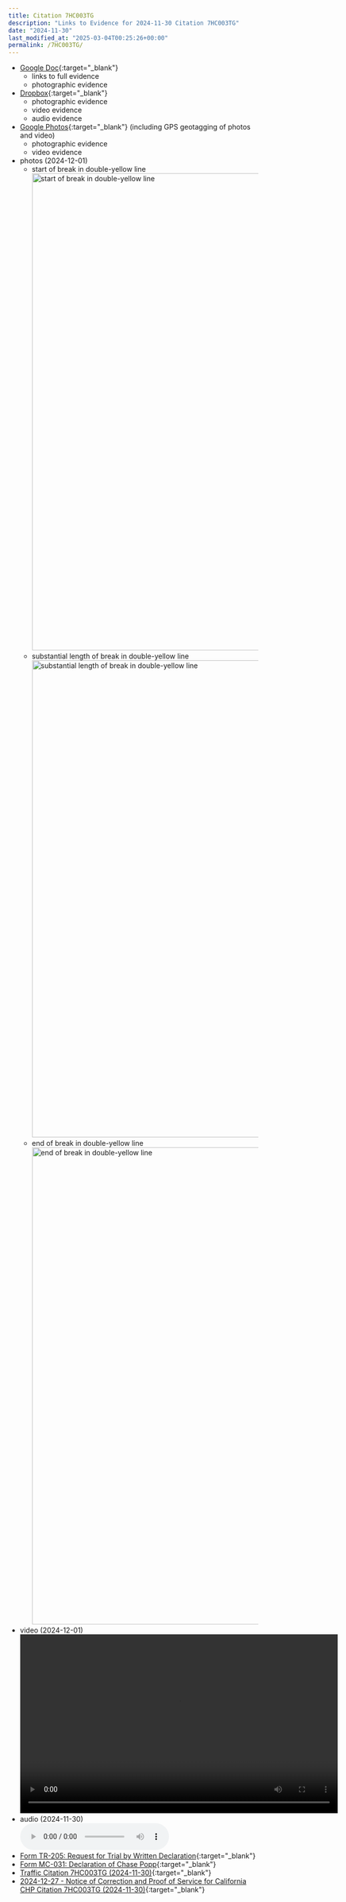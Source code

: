 ```yaml
---
title: Citation 7HC003TG
description: "Links to Evidence for 2024-11-30 Citation 7HC003TG"
date: "2024-11-30"
last_modified_at: "2025-03-04T00:25:26+00:00"
permalink: /7HC003TG/
---
```


* [Google Doc](https://docs.google.com/document/d/1jxRb7nkB1dQBpRsd31ht_miYrpK-riYRhjkJQjHtgAw/edit?usp=sharing){:target="&lowbar;blank"}
  * links to full evidence
  * photographic evidence
* [Dropbox](https://www.dropbox.com/scl/fo/uplxt7cq5pycc7tht82vb/ALbv1oMHB27I2HI97b3Pt1U?rlkey=5o3rgwqj64sfq4r6g4d8cjd3l&dl=0){:target="&lowbar;blank"}
  * photographic evidence
  * video evidence
  * audio evidence
* [Google Photos](https://photos.app.goo.gl/tCoJfSNt1UNJhSkH8){:target="&lowbar;blank"} (including GPS geotagging of photos and video)
  * photographic evidence
  * video evidence
* photos (2024-12-01)
  * start of break in double-yellow line<br /><img src="https://www.dropbox.com/scl/fi/39cvr2vr4iebyv29tkekx/Screenshot-2024-12-01-at-13.41.18.png?rlkey=x7rvt4nxjduqthoasy3urjpm6&e=1&dl=1" alt="start of break in double-yellow line" width="960px" />
  * substantial length of break in double-yellow line<br /><img src="https://www.dropbox.com/scl/fi/sokbpfsz3ypy40egxbcvs/Screenshot-2024-12-01-at-13.41.47.png?rlkey=xijdjz1qauuzqmraogxc6vh6r&dl=1" alt="substantial length of break in double-yellow line" width="960px" />
  * end of break in double-yellow line<br /><img src="https://www.dropbox.com/scl/fi/y2gt6hvr49vs2jiekxpnx/Screenshot-2024-12-01-at-13.41.59.png?rlkey=uklo8isemkm5bauok2gu0kf86&dl=1" alt="end of break in double-yellow line" width="960px" />
* video (2024-12-01)<br /><video width="640" height="360" controls><source src="https://www.dropbox.com/scl/fi/kiflj0ayvzwqt0ta3fwcs/2024-12-01-09.58.53.mp4?rlkey=bb1faiumw5y16jgcei9k5grga&raw=1" type="video/mp4">Your browser does not support the video tag.</video>
* audio (2024-11-30)<br /><audio controls><source src="https://www.dropbox.com/scl/fi/emnfd82ssxr6ye67kfhdn/2024-11-30-14.34-PST-Citation-7HC003TG-Pulled-over-by-Officer-Saucedo-for-allegedly-crossing-double-yellow-into-carpool-lane.m4a?rlkey=iwq4rjxsncldacsafiogv65mt&raw=1" type="audio/mp4">Your browser does not support the audio element.</audio>
* [Form TR-205: Request for Trial by Written Declaration](https://www.dropbox.com/scl/fi/3u0iesria71aq3jll2g1w/Citation-7HC003TG-2024-11-30-Request-for-Trial-by-Written-Declaration-Form-TR-205-tr205.pdf?rlkey=1mw7pws2k4fnss41fsgs59yq9&raw=1){:target="&lowbar;blank"}
* [Form MC-031: Declaration of Chase Popp](https://www.dropbox.com/scl/fi/ygqpen4s9b564devp7qou/Citation-7HC003TG-2024-11-30-Declaration-of-Chase-Popp-Form-MC-031-mc031.pdf?rlkey=b9bnvl2h3e6kq3144xre6czd4&raw=1){:target="&lowbar;blank"}
* [Traffic Citation 7HC003TG (2024-11-30)](https://www.dropbox.com/scl/fi/1vs1vrrlzlexdfmjbxza6/2024-11-30-Traffic-Citation-7HC003TG-Allegedly-Crossing-Double-Yellow-Line-into-Carpool-Lane-on-405-Freeway.pdf?rlkey=a503ix9e9qlz3y3193ubrcdq1&raw=1){:target="&lowbar;blank"}
* [2024-12-27 - Notice of Correction and Proof of Service for California CHP Citation 7HC003TG (2024-11-30)](https://www.dropbox.com/scl/fi/49f4uzjvs6t0wwhbdi9j0/2024-12-27-Notice-of-Correction-and-Proof-of-Service-for-California-CHP-Citation-7HC003TG-2024-11-30.pdf?rlkey=zvqox7bovy6ylh6hxsjaggnla&raw=1){:target="&lowbar;blank"}